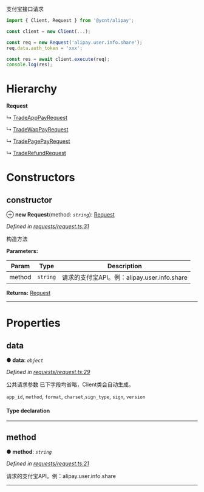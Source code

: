 

支付宝接口请求

```ts
import { Client, Request } from '@ycnt/alipay';

const client = new Client(...);

const req = new Request('alipay.user.info.share');
req.data.auth_token = 'xxx';

const res = await client.execute(req);
console.log(res);
```

# Hierarchy

**Request**

↳  [TradeAppPayRequest](_requests_trade_app_pay_.tradeapppayrequest.md)

↳  [TradeWapPayRequest](_requests_trade_wap_pay_.tradewappayrequest.md)

↳  [TradePagePayRequest](_requests_trade_page_pay_.tradepagepayrequest.md)

↳  [TradeRefundRequest](_requests_trade_refund_refund_.traderefundrequest.md)

# Constructors

<a id="constructor"></a>

##  constructor

⊕ **new Request**(method: *`string`*): [Request](_requests_request_.request.md)

*Defined in [requests/request.ts:31](https://github.com/yc-node-typescript/alipay/blob/698a611/src/requests/request.ts#L31)*

构造方法

**Parameters:**

| Param | Type | Description |
| ------ | ------ | ------ |
| method | `string` |  请求的支付宝API。例：alipay.user.info.share |

**Returns:** [Request](_requests_request_.request.md)

___

# Properties

<a id="data"></a>

##  data

**● data**: *`object`*

*Defined in [requests/request.ts:29](https://github.com/yc-node-typescript/alipay/blob/698a611/src/requests/request.ts#L29)*

公共请求参数 已下字段均省略，Client类会自动生成。

`app_id`, `method`, `format`, `charset`,`sign_type`, `sign`, `version`

#### Type declaration

[x: `string`]: `any`

___
<a id="method"></a>

##  method

**● method**: *`string`*

*Defined in [requests/request.ts:21](https://github.com/yc-node-typescript/alipay/blob/698a611/src/requests/request.ts#L21)*

请求的支付宝API。例：alipay.user.info.share

___

